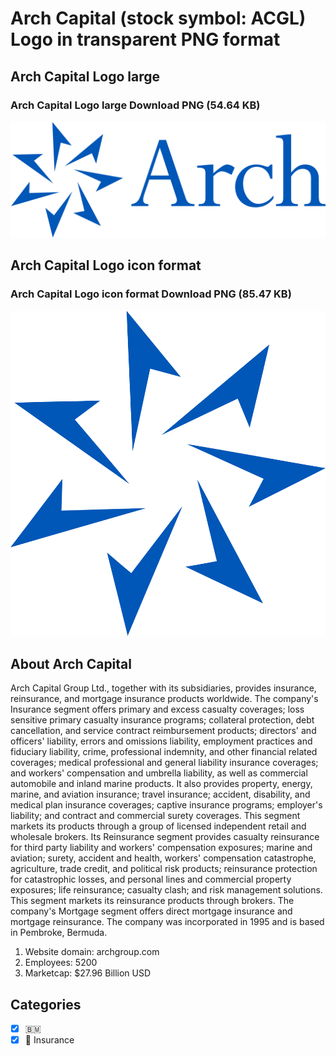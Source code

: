 # Arch Capital (stock symbol: ACGL) Logo in transparent PNG format

## Arch Capital Logo large

### Arch Capital Logo large Download PNG (54.64 KB)

![Arch Capital Logo large Download PNG (54.64 KB)](/img/orig/ACGL_BIG-ff7d8540.png)

## Arch Capital Logo icon format

### Arch Capital Logo icon format Download PNG (85.47 KB)

![Arch Capital Logo icon format Download PNG (85.47 KB)](/img/orig/ACGL-961a77f1.png)

## About Arch Capital

Arch Capital Group Ltd., together with its subsidiaries, provides insurance, reinsurance, and mortgage insurance products worldwide. The company's Insurance segment offers primary and excess casualty coverages; loss sensitive primary casualty insurance programs; collateral protection, debt cancellation, and service contract reimbursement products; directors' and officers' liability, errors and omissions liability, employment practices and fiduciary liability, crime, professional indemnity, and other financial related coverages; medical professional and general liability insurance coverages; and workers' compensation and umbrella liability, as well as commercial automobile and inland marine products. It also provides property, energy, marine, and aviation insurance; travel insurance; accident, disability, and medical plan insurance coverages; captive insurance programs; employer's liability; and contract and commercial surety coverages. This segment markets its products through a group of licensed independent retail and wholesale brokers. Its Reinsurance segment provides casualty reinsurance for third party liability and workers' compensation exposures; marine and aviation; surety, accident and health, workers' compensation catastrophe, agriculture, trade credit, and political risk products; reinsurance protection for catastrophic losses, and personal lines and commercial property exposures; life reinsurance; casualty clash; and risk management solutions. This segment markets its reinsurance products through brokers. The company's Mortgage segment offers direct mortgage insurance and mortgage reinsurance. The company was incorporated in 1995 and is based in Pembroke, Bermuda.

1. Website domain: archgroup.com
2. Employees: 5200
3. Marketcap: $27.96 Billion USD


## Categories
- [x] 🇧🇲
- [x] 🏦 Insurance
